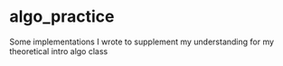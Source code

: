 # algo_practice
Some implementations I wrote to supplement my understanding for my theoretical intro algo class
